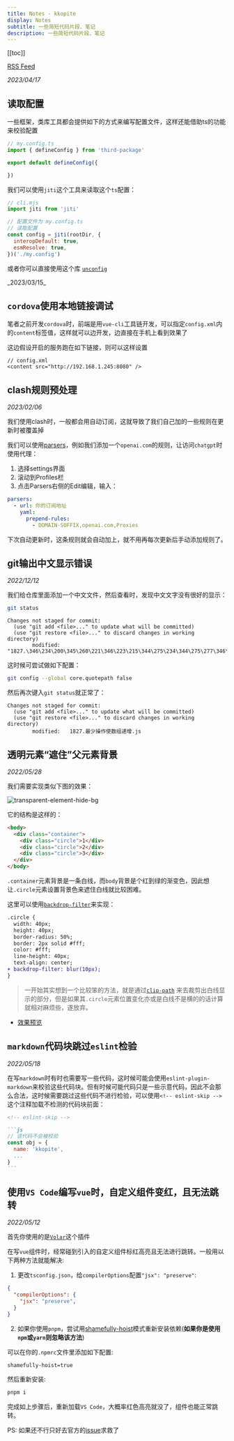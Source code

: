 ```yaml
---
title: Notes - kkopite
display: Notes
subtitle: 一些简短代码片段、笔记
description: 一些简短代码片段、笔记
---
```


[[toc]]

[RSS Feed](https://kkopite.netlify.app/notes/feed.xml)

<article>

_2023/04/17_

## 读取配置

一些框架，类库工具都会提供如下的方式来编写配置文件，这样还能借助ts的功能来校验配置

```ts
// my.config.ts
import { defineConfig } from 'third-package'

export default defineConfig({

})
```

我们可以使用`jiti`这个工具来读取这个`ts`配置：

```js
// cli.mjs
import jiti from 'jiti'

// 配置文件为 my.config.ts
// 读取配置
const config = jiti(rootDir, {
  interopDefault: true,
  esmResolve: true,
})('./my.config')
```

或者你可以直接使用这个库 [`unconfig`](https://www.npmjs.com/package/unconfig)


</article>

<article>
_2023/03/15_

## `cordova`使用本地链接调试

笔者之前开发`cordova`时，前端是用`vue-cli`工具链开发，可以指定`config.xml`内的`content`标签值，这样就可以边开发，边直接在手机上看到效果了

这边假设开启的服务跑在如下链接，则可以这样设置

```
// config.xml
<content src="http://192.168.1.245:8080" />
```


</article>


<article>

## clash规则预处理

_2023/02/06_

我们使用clash时，一般都会用自动订阅，这就导致了我们自己加的一些规则在更新时被覆盖掉

我们可以使用[parsers](https://docs.cfw.lbyczf.com/contents/parser.html#%E9%85%8D%E7%BD%AE%E6%96%87%E4%BB%B6%E9%A2%84%E5%A4%84%E7%90%86)，例如我们添加一个`openai.com`的规则，让访问`chatgpt`时使用代理：

1. 选择settings界面
2. 滚动到Profiles栏
3. 点击Parsers右侧的Edit编辑，输入：
```yaml
parsers:
  - url: 你的订阅地址
    yaml:
      prepend-rules:
        - DOMAIN-SUFFIX,openai.com,Proxies
```

下次自动更新时，这条规则就会自动加上，就不用再每次更新后手动添加规则了。

</article>


<article>

## git输出中文显示错误

_2022/12/12_

我们给仓库里面添加一个中文文件，然后查看时，发现中文文字没有很好的显示：

```bash
git status
```

```log
Changes not staged for commit:
  (use "git add <file>..." to update what will be committed)
  (use "git restore <file>..." to discard changes in working directory)
        modified:   "1827.\346\234\200\345\260\221\346\223\215\344\275\234\344\275\277\346\225\260\347\273\204\351\200\222\345\242\236.js"
```

这时候可尝试做如下配置：

```bash
git config --global core.quotepath false
```

然后再次键入`git status`就正常了：

```
Changes not staged for commit:
  (use "git add <file>..." to update what will be committed)
  (use "git restore <file>..." to discard changes in working directory)
        modified:   1827.最少操作使数组递增.js
```

</article>


<article>

## 透明元素“遮住”父元素背景

_2022/05/28_

我们需要实现类似下图的效果：

![transparent-element-hide-bg](/images/transparent-element-hide-bg.png)

它的结构是这样的：

```html
<body>
  <div class="container">
    <div class="circle">1</div>
    <div class="circle">2</div>
    <div class="circle">3</div>
  </div>
</body>
```

`.container`元素背景是一条白线，而`body`背景是个红到绿的渐变色，因此想让`.circle`元素设置背景色来遮住白线就比较困难。

这里可以使用[`backdrop-filter`](https://developer.mozilla.org/zh-CN/docs/Web/CSS/backdrop-filter)来实现：

```diff
.circle {
  width: 40px;
  height: 40px;
  border-radius: 50%;
  border: 2px solid #fff;
  color: #fff;
  line-height: 40px;
  text-align: center;
+ backdrop-filter: blur(10px);
}
```

> 一开始其实想到一个比较笨的方法，就是通过[`clip-path`](https://developer.mozilla.org/en-US/docs/Web/CSS/clip-path) 来去裁剪出白线显示的部分，但是如果其`.circle`元素位置变化亦或是白线不是横的的话计算就相对麻烦些，遂放弃。

- [效果预览](https://codepen.io/action-hong/pen/BaYYLWW)

</article>

<article>

## `markdown`代码块跳过`eslint`检验

_2022/05/18_


在写`markdown`时有时也需要写一些代码，这时候可能会使用`eslint-plugin-markdown`来校验这些代码块。但有时候可能代码只是一些示意代码，因此不会那么合法，这时候需要跳过这些代码不进行检验，可以使用`<!-- eslint-skip -->`这个注释加载不检测的代码块前面：

````markdown
<!-- eslint-skip -->

```js
// 该代码不会被校验
const obj = {
  name: 'kkopite',
  ...
}
```

````

</article>

<article>

## 使用`VS Code`编写`vue`时，自定义组件变红，且无法跳转

_2022/05/12_

首先你使用的是[`Volar`](https://github.com/johnsoncodehk/volar)这个插件

在写`vue`组件时，经常碰到引入的自定义组件标红高亮且无法进行跳转。一般用以下两种方法就能解决:

1. 更改`tsconfig.json`，给`compilerOptions`配置`"jsx": "preserve"`:

```json
{
  "compilerOptions": {
    "jsx": "preserve",
  }
}
```

2. 如果你使用`pnpm`，尝试用[shamefully-hoist](https://pnpm.io/npmrc#shamefully-hoist)模式重新安装依赖(**如果你是使用`npm`或`yarn`则忽略该方法**)

可以在你的`.npmrc`文件里添加如下配置:

```
shamefully-hoist=true
```

然后重新安装:

```bash
pnpm i
```

完成如上步骤后，重新加载`VS Code`，大概率红色高亮就没了，组件也能正常跳转。

PS: 如果还不行只好去官方的[issue](https://github.com/johnsoncodehk/volar/issues/)求救了

</article>